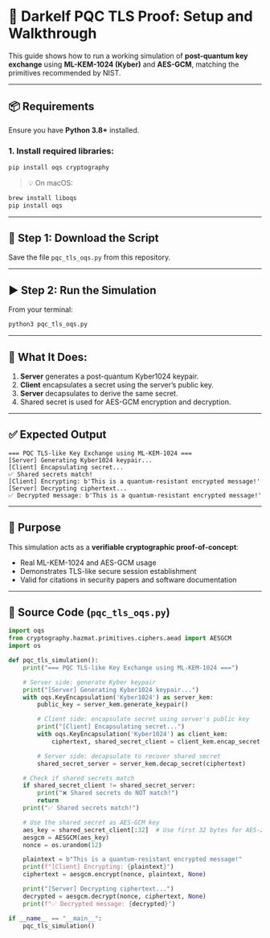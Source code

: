 
# 🔐 Darkelf PQC TLS Proof: Setup and Walkthrough

This guide shows how to run a working simulation of **post-quantum key exchange** using **ML-KEM-1024 (Kyber)** and **AES-GCM**, matching the primitives recommended by NIST.

---

## 📦 Requirements

Ensure you have **Python 3.8+** installed.

### 1. Install required libraries:
```bash
pip install oqs cryptography
```

> 💡 On macOS:
```bash
brew install liboqs
pip install oqs
```

---

## 📁 Step 1: Download the Script

Save the file `pqc_tls_oqs.py` from this repository.

---

## ▶️ Step 2: Run the Simulation

From your terminal:
```bash
python3 pqc_tls_oqs.py
```

---

## 🧪 What It Does:

1. **Server** generates a post-quantum Kyber1024 keypair.
2. **Client** encapsulates a secret using the server’s public key.
3. **Server** decapsulates to derive the same secret.
4. Shared secret is used for AES-GCM encryption and decryption.

---

## ✅ Expected Output

```text
=== PQC TLS-like Key Exchange using ML-KEM-1024 ===
[Server] Generating Kyber1024 keypair...
[Client] Encapsulating secret...
✅ Shared secrets match!
[Client] Encrypting: b'This is a quantum-resistant encrypted message!'
[Server] Decrypting ciphertext...
✅ Decrypted message: b'This is a quantum-resistant encrypted message!'
```

---

## 🧠 Purpose

This simulation acts as a **verifiable cryptographic proof-of-concept**:
- Real ML-KEM-1024 and AES-GCM usage
- Demonstrates TLS-like secure session establishment
- Valid for citations in security papers and software documentation

---

## 🧾 Source Code (`pqc_tls_oqs.py`)
```python
import oqs
from cryptography.hazmat.primitives.ciphers.aead import AESGCM
import os

def pqc_tls_simulation():
    print("=== PQC TLS-like Key Exchange using ML-KEM-1024 ===")

    # Server side: generate Kyber keypair
    print("[Server] Generating Kyber1024 keypair...")
    with oqs.KeyEncapsulation('Kyber1024') as server_kem:
        public_key = server_kem.generate_keypair()

        # Client side: encapsulate secret using server's public key
        print("[Client] Encapsulating secret...")
        with oqs.KeyEncapsulation('Kyber1024') as client_kem:
            ciphertext, shared_secret_client = client_kem.encap_secret(public_key)

        # Server side: decapsulate to recover shared secret
        shared_secret_server = server_kem.decap_secret(ciphertext)

    # Check if shared secrets match
    if shared_secret_client != shared_secret_server:
        print("❌ Shared secrets do NOT match!")
        return
    print("✅ Shared secrets match!")

    # Use the shared secret as AES-GCM key
    aes_key = shared_secret_client[:32]  # Use first 32 bytes for AES-256
    aesgcm = AESGCM(aes_key)
    nonce = os.urandom(12)

    plaintext = b"This is a quantum-resistant encrypted message!"
    print(f"[Client] Encrypting: {plaintext}")
    ciphertext = aesgcm.encrypt(nonce, plaintext, None)

    print("[Server] Decrypting ciphertext...")
    decrypted = aesgcm.decrypt(nonce, ciphertext, None)
    print(f"✅ Decrypted message: {decrypted}")

if __name__ == "__main__":
    pqc_tls_simulation()
```
